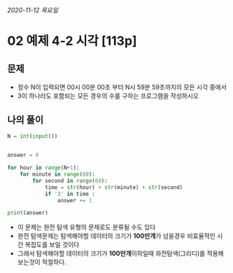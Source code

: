 ###### 2020-11-12 목요일



# 02 예제 4-2 시각 [113p]

## 문제



- 정수 N이 입력되면 00시 00분 00초 부터 N시 59분 59초까지의 모든 시각 중에서 
- 3이 하나라도 포함되는 모든 경우의 수를 구하는 프로그램을 작성하시오



## 나의 풀이

```python
N = int(input())


answer = 0

for hour in range(N+1):
    for minute in range(60):
        for second in range(60):
            time = str(hour) + str(minute) + str(second)
            if '3' in time :
                answer += 1

print(answer)
```

- 이 문제는 완전 탐색 유형의 문제로도 분류될 수도 있다
- 완전 탐색문제는 탐색해야할 데이터의 크기가 **100만개**가 넘을경우 비효율적인 시간 복잡도를 보일 것이다
- 그래서 탐색해야할 데이터의 크기가 **100만개**이하일때 와전탐색(그리디)를 적용해 보는것이 적절하다.
